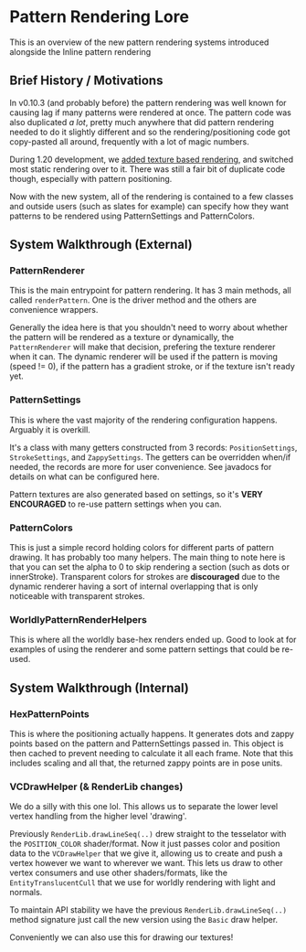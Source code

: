 # Pattern Rendering Lore

This is an overview of the new pattern rendering systems introduced alongside the Inline pattern rendering 

## Brief History / Motivations

In v0.10.3 (and probably before) the pattern rendering was well known for causing lag if many patterns were rendered at once. 
The pattern code was also duplicated *a lot*, pretty much anywhere that did pattern rendering needed to do it slightly different and so the rendering/positioning code got copy-pasted all around, frequently with a lot of magic numbers. 

During 1.20 development, we [added texture based rendering](https://github.com/FallingColors/HexMod/pull/555), and switched most static rendering over to it. There was still a fair bit of duplicate code though, especially with pattern positioning. 

Now with the new system, all of the rendering is contained to a few classes and outside users (such as slates for example) can specify how they want patterns to be rendered using PatternSettings and PatternColors.

## System Walkthrough (External)

### PatternRenderer

This is the main entrypoint for pattern rendering. It has 3 main methods, all called `renderPattern`. One is the driver method and the others are convenience wrappers.

Generally the idea here is that you shouldn't need to worry about whether the pattern will be rendered as a texture or dynamically, the `PatternRenderer` will make that decision, prefering the texture renderer when it can. The dynamic renderer will be used if the pattern is moving (speed != 0), if the pattern has a gradient stroke, or if the texture isn't ready yet.

### PatternSettings

This is where the vast majority of the rendering configuration happens. Arguably it is overkill. 

It's a class with many getters constructed from 3 records: `PositionSettings`, `StrokeSettings`, and `ZappySettings`. The getters can be overridden when/if needed, the records are more for user convenience. See javadocs for details on what can be configured here.

Pattern textures are also generated based on settings, so it's **VERY ENCOURAGED** to re-use pattern settings when you can.

### PatternColors

This is just a simple record holding colors for different parts of pattern drawing. It has probably too many helpers. The main thing to note here is that you can set the alpha to 0 to skip rendering a section (such as dots or innerStroke). Transparent colors for strokes are **discouraged** due to the dynamic renderer having a sort of internal overlapping that is only noticeable with transparent strokes.

### WorldlyPatternRenderHelpers

This is where all the worldly base-hex renders ended up. Good to look at for examples of using the renderer and some pattern settings that could be re-used.

## System Walkthrough (Internal)

### HexPatternPoints

This is where the positioning actually happens. It generates dots and zappy points based on the pattern and PatternSettings passed in. This object is then cached to prevent needing to calculate it all each frame. Note that this includes scaling and all that, the returned zappy points are in pose units.

### VCDrawHelper (& RenderLib changes)

We do a silly with this one lol. This allows us to separate the lower level vertex handling from the higher level 'drawing'. 

Previously `RenderLib.drawLineSeq(..)` drew straight to the tesselator with the `POSITION_COLOR` shader/format. Now it just passes color and position data to the `VCDrawHelper` that we give it, allowing us to create and push a vertex however we want to wherever we want. This lets us draw to other vertex consumers and use other shaders/formats, like the `EntityTranslucentCull` that we use for worldly rendering with light and normals.

To maintain API stability we have the previous `RenderLib.drawLineSeq(..)` method signature just call the new version using the `Basic` draw helper.

Conveniently we can also use this for drawing our textures!